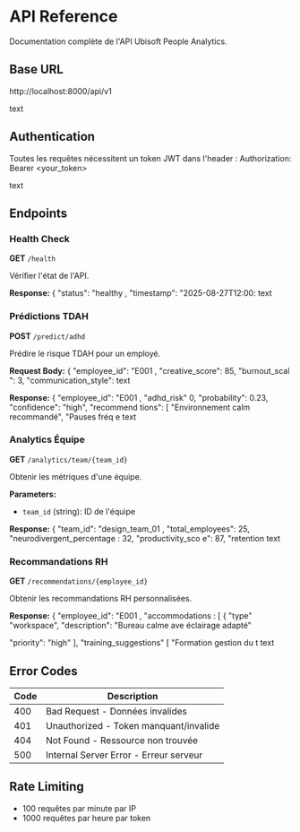 # API Reference

Documentation complète de l'API Ubisoft People Analytics.

## Base URL
http://localhost:8000/api/v1

text

## Authentication
Toutes les requêtes nécessitent un token JWT dans l'header :
Authorization: Bearer <your_token>

text

## Endpoints

### Health Check
**GET** `/health`

Vérifier l'état de l'API.

**Response:**
{
"status": "healthy
, "timestamp": "2025-08-27T12:00:
text

### Prédictions TDAH

**POST** `/predict/adhd`

Prédire le risque TDAH pour un employé.

**Request Body:**
{
"employee_id": "E001
, "creative_score":
85, "burnout_scal
": 3, "communication_style":
text

**Response:**
{
"employee_id": "E001
, "adhd_risk"
0, "probability":
0.23, "confidence":
"high", "recommend
tions": [ "Environnement calm
recommandé", "Pauses fréq
e
text

### Analytics Équipe

**GET** `/analytics/team/{team_id}`

Obtenir les métriques d'une équipe.

**Parameters:**
- `team_id` (string): ID de l'équipe

**Response:**
{
"team_id": "design_team_01
, "total_employees":
25, "neurodivergent_percentage
: 32, "productivity_sco
e": 87, "retention
text

### Recommandations RH

**GET** `/recommendations/{employee_id}`

Obtenir les recommandations RH personnalisées.

**Response:**
{
"employee_id": "E001
, "accommodations
:
[ { "type"
"workspace", "description": "Bureau calme ave
éclairage adapté"


"priority": "high"
], "training_suggestions"
[ "Formation gestion du
t
text

## Error Codes

| Code | Description |
|------|-------------|
| 400 | Bad Request - Données invalides |
| 401 | Unauthorized - Token manquant/invalide |
| 404 | Not Found - Ressource non trouvée |
| 500 | Internal Server Error - Erreur serveur |

## Rate Limiting
- 100 requêtes par minute par IP
- 1000 requêtes par heure par token
